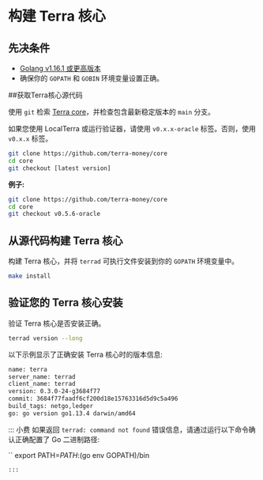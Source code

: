 # 构建 Terra 核心

## 先决条件

- [Golang v1.16.1 或更高版本](https://golang.org/doc/install)
- 确保你的 `GOPATH` 和 `GOBIN` 环境变量设置正确。

##获取Terra核心源代码

使用 `git` 检索 [Terra core](https://github.com/terra-money/core/)，并检查包含最新稳定版本的 `main` 分支。

如果您使用 LocalTerra 或运行验证器，请使用 `v0.x.x-oracle` 标签。否则，使用 `v0.x.x` 标签。

```bash
git clone https://github.com/terra-money/core
cd core
git checkout [latest version]
```

**例子:**
```bash
git clone https://github.com/terra-money/core
cd core
git checkout v0.5.6-oracle
```


## 从源代码构建 Terra 核心

构建 Terra 核心，并将 `terrad` 可执行文件安装到你的 `GOPATH` 环境变量中。

```bash
make install
```

## 验证您的 Terra 核心安装

验证 Terra 核心是否安装正确。

```bash
terrad version --long
```

以下示例显示了正确安装 Terra 核心时的版本信息:

```bash
name: terra
server_name: terrad
client_name: terrad
version: 0.3.0-24-g3684f77
commit: 3684f77faadf6cf200d18e15763316d5d9c5a496
build_tags: netgo,ledger
go: go version go1.13.4 darwin/amd64
```

::: 小费
如果返回 `terrad: command not found` 错误信息，请通过运行以下命令确认正确配置了 Go 二进制路径:

``
export PATH=$PATH:$(go env GOPATH)/bin
```
::: 